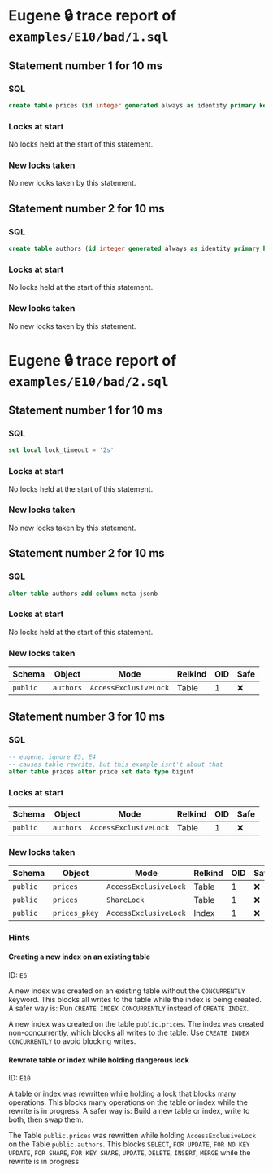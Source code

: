 # Eugene 🔒 trace report of `examples/E10/bad/1.sql`

## Statement number 1 for 10 ms

### SQL

```sql
create table prices (id integer generated always as identity primary key, price int not null)
```

### Locks at start

No locks held at the start of this statement.

### New locks taken

No new locks taken by this statement.


## Statement number 2 for 10 ms

### SQL

```sql
create table authors (id integer generated always as identity primary key, name text not null)
```

### Locks at start

No locks held at the start of this statement.

### New locks taken

No new locks taken by this statement.



# Eugene 🔒 trace report of `examples/E10/bad/2.sql`

## Statement number 1 for 10 ms

### SQL

```sql
set local lock_timeout = '2s'
```

### Locks at start

No locks held at the start of this statement.

### New locks taken

No new locks taken by this statement.


## Statement number 2 for 10 ms

### SQL

```sql
alter table authors add column meta jsonb
```

### Locks at start

No locks held at the start of this statement.

### New locks taken

| Schema | Object | Mode | Relkind | OID | Safe |
|--------|--------|------|---------|-----|------|
| `public` | `authors` | `AccessExclusiveLock` | Table | 1 | ❌ |

## Statement number 3 for 10 ms

### SQL

```sql
-- eugene: ignore E5, E4
-- causes table rewrite, but this example isnt't about that
alter table prices alter price set data type bigint
```

### Locks at start

| Schema | Object | Mode | Relkind | OID | Safe |
|--------|--------|------|---------|-----|------|
| `public` | `authors` | `AccessExclusiveLock` | Table | 1 | ❌ |

### New locks taken

| Schema | Object | Mode | Relkind | OID | Safe |
|--------|--------|------|---------|-----|------|
| `public` | `prices` | `AccessExclusiveLock` | Table | 1 | ❌ |
| `public` | `prices` | `ShareLock` | Table | 1 | ❌ |
| `public` | `prices_pkey` | `AccessExclusiveLock` | Index | 1 | ❌ |

### Hints

#### Creating a new index on an existing table

ID: `E6`

A new index was created on an existing table without the `CONCURRENTLY` keyword. This blocks all writes to the table while the index is being created. A safer way is: Run `CREATE INDEX CONCURRENTLY` instead of `CREATE INDEX`.

A new index was created on the table `public.prices`. The index was created non-concurrently, which blocks all writes to the table. Use `CREATE INDEX CONCURRENTLY` to avoid blocking writes.

#### Rewrote table or index while holding dangerous lock

ID: `E10`

A table or index was rewritten while holding a lock that blocks many operations. This blocks many operations on the table or index while the rewrite is in progress. A safer way is: Build a new table or index, write to both, then swap them.

The Table `public.prices` was rewritten while holding `AccessExclusiveLock` on the Table `public.authors`. This blocks `SELECT`, `FOR UPDATE`, `FOR NO KEY UPDATE`, `FOR SHARE`, `FOR KEY SHARE`, `UPDATE`, `DELETE`, `INSERT`, `MERGE` while the rewrite is in progress.

